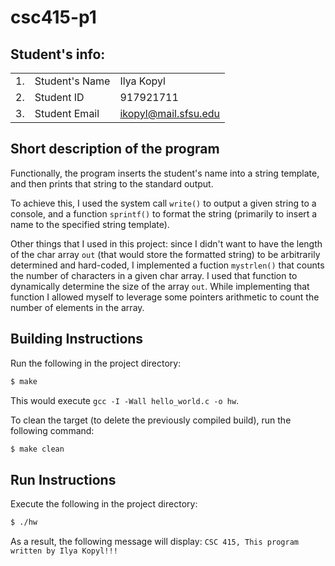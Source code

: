# csc415-p1

## Student's info:
 
 ||||
 | ------------- |-------------| -----|
 | 1. | Student's Name | Ilya Kopyl |
 | 2. | Student ID | 917921711 |
 | 3. | Student Email | ikopyl@mail.sfsu.edu |

## Short description of the program
Functionally, the program inserts the student's name into a string template, and then prints that string to the standard output.

To achieve this, I used the system call `write()` to output a given string to a console, and a function `sprintf()` to format the string (primarily to insert a name to the specified string template).

Other things that I used in this project: since I didn't want to have the length of the char array `out` (that would store the formatted string) to be arbitrarily determined and hard-coded, I implemented a fuction `mystrlen()` that counts the number of characters in a given char array. I used that function to dynamically determine the size of the array `out`. While implementing that function I allowed myself to leverage some pointers arithmetic to count the number of elements in the array.


## Building Instructions
Run the following in the project directory:
```bash
$ make
```
This would execute `gcc -I -Wall hello_world.c -o hw`.

To clean the target (to delete the previously compiled build), run the following command:
```bash
$ make clean
```

## Run Instructions
Execute the following in the project directory:
```bash
$ ./hw
```

As a result, the following message will display: `CSC 415, This program written by Ilya Kopyl!!!`